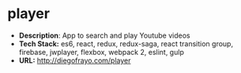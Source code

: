 # player

- **Description**: App to search and play Youtube videos
- **Tech Stack:** es6, react, redux, redux-saga, react transition group, firebase, jwplayer, flexbox, webpack 2, eslint, gulp
- **URL:** http://diegofrayo.com/player